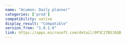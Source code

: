 ```yaml
---
name: "Acumen: Daily planner"
categories: ['prod']
compatibility: native
display_result: "Compatible"
version_from: "1.0.1.0"
link: https://apps.microsoft.com/detail/9P3C27BSJGGB
---
```

